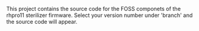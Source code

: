 This project contains the source code for the FOSS componets of the rhpro11 sterilizer firmware.
Select your version number under 'branch' and the source code will appear.
